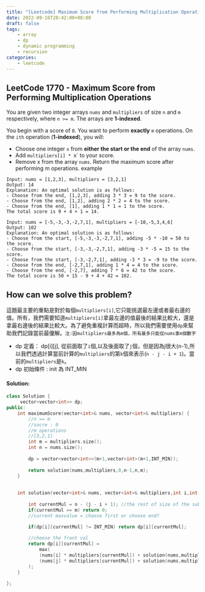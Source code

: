 ```yaml
---
title: "[Leetcode] Maximum Score from Performing Multiplication Operations(Medium)"
date: 2022-09-16T20:42:00+08:00
draft: false
tags:
    - array
    - dp
    - dynamic programming
    - recursion
categories:
    - leetcode
---
```


## LeetCode 1770 - Maximum Score from Performing Multiplication Operations

You are given two integer arrays `nums` and `multipliers` of size `n` and `m` respectively, where `n >= m`. The arrays are **1-indexed**.

You begin with a score of `0`. You want to perform **exactly** `m` operations. On the `ith` operation (**1-indexed**), you will:

* Choose one integer `x` from **either the start or the end** of the array `nums`.
* Add `multipliers[i] * `x` to your score.
* Remove x from the array `nums`.
Return the maximum score after performing m operations.
example
```
Input: nums = [1,2,3], multipliers = [3,2,1]
Output: 14
Explanation: An optimal solution is as follows:
- Choose from the end, [1,2,3], adding 3 * 3 = 9 to the score.
- Choose from the end, [1,2], adding 2 * 2 = 4 to the score.
- Choose from the end, [1], adding 1 * 1 = 1 to the score.
The total score is 9 + 4 + 1 = 14.
```
```
Input: nums = [-5,-3,-3,-2,7,1], multipliers = [-10,-5,3,4,6]
Output: 102
Explanation: An optimal solution is as follows:
- Choose from the start, [-5,-3,-3,-2,7,1], adding -5 * -10 = 50 to the score.
- Choose from the start, [-3,-3,-2,7,1], adding -3 * -5 = 15 to the score.
- Choose from the start, [-3,-2,7,1], adding -3 * 3 = -9 to the score.
- Choose from the end, [-2,7,1], adding 1 * 4 = 4 to the score.
- Choose from the end, [-2,7], adding 7 * 6 = 42 to the score. 
The total score is 50 + 15 - 9 + 4 + 42 = 102.
```

## How can we solve this problem?
這題最主要的重點是對於每個`multipliers[i]`,它只能挑選最左邊或者最右邊的值。所有，我們需要知道`multipliers[i]`拿最左邊的值最後的結果比較大，還是拿最右邊後的結果比較大。為了避免重複計算而超時，所以我們需要使用`dp`來幫助我們記錄當前最優解。`注:因multipliers最多為m個，所有最多只能從nums拿m個數字`
* dp 定義： dp[i][j], 從前面取了`i`個,以及後面取了`j`個，但是因為j很大(n-1),所以我們透過計算當前計算的`multipliers`的第`k`個來表示(`n - j - i + 1`)。當前的`multipliers`是`k`。
* dp 初始條件 : init 為 INT_MIN

#### Solution:
```c++
class Solution {
     vector<vector<int>> dp;
public:
    int maximumScore(vector<int>& nums, vector<int>& multipliers) {
        //n >= m
        //socre : 0
        //m operations
        //[3,2,1]
        int m = multipliers.size();
        int n = nums.size();
        
        dp = vector<vector<int>>(m+1,vector<int>(m+1,INT_MIN));
        
        return solution(nums,multipliers,0,n-1,n,m);
    }
    
    
    int solution(vector<int>& nums, vector<int>& multipliers,int i,int j,int n,int m){
        
        int currentMul = n - (j - i + 1); //the rest of size of the sub-array is the index of current multipliers
        if(currentMul == m) return 0;
        //current maxvalue = choose first or choose end?
        
        if(dp[i][currentMul] != INT_MIN) return dp[i][currentMul];

        //choose the front val
        return dp[i][currentMul] = 
            max(
            (nums[i] * multipliers[currentMul]) + solution(nums,multipliers,i+1,j,n,m),// take left
            (nums[j] * multipliers[currentMul]) + solution(nums,multipliers,i,j-1,n,m) //take right
        );           
    }
    
};
```



